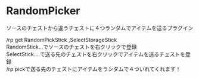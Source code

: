 # RandomPicker
ソースのチェストから違うチェストに４つランダムでアイテムを送るプラグイン


/rp get RandomPickStick ,SelectStorageStick  
RandomStick...でソースのチェストを右クリックで登録  
SelectStick....で送る先のチェストを右クリックでアイテムを送るチェストを登録  
/rp pickで送る先のチェストにアイテムをランダムで４ついれてくれます！  
